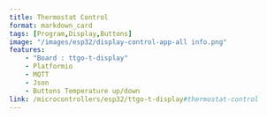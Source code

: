 ```yaml
---
title: Thermostat Control
format: markdown_card
tags: [Program,Display,Buttons]
image: "/images/esp32/display-control-app-all info.png"
features:
    - "Board : ttgo-t-display"
    - Platformio
    - MQTT
    - Json
    - Buttons Temperature up/down
link: /microcontrollers/esp32/ttgo-t-display#thermostat-control
---
```

